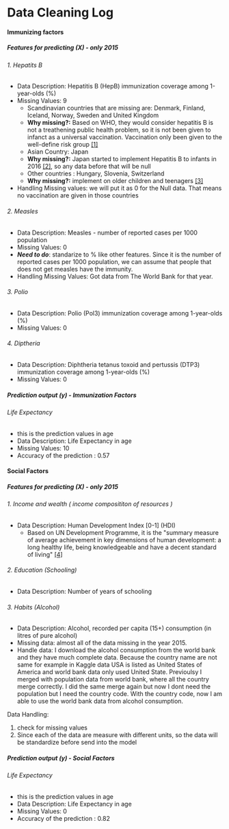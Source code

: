 # Data Cleaning Log

#### Immunizing factors 

##### Features for predicting (X) - only 2015 
###### 1. Hepatits B 
- Data Description: Hepatitis B (HepB) immunization coverage among 1-year-olds (%)
- Missing Values: 9
    - Scandinavian countries that are missing are: Denmark, Finland, Iceland, Norway, Sweden and United Kingdom
    - **Why missing?:** Based on WHO, they would consider hepatitis B is not a treathening public health problem, so it is not been given to infanct as a universal vaccination. Vaccination only been given to the well-define risk group [[1]](https://www.euro.who.int/en/health-topics/disease-prevention/vaccines-and-immunization/vaccine-preventable-diseases/hepatitis-b)
    - Asian Country: Japan 
    - **Why missing?:** Japan started to implement Hepatitis B to infants in 2016 [[2]](https://www.thelancet.com/journals/laninf/article/PIIS1473-3099(16)30463-7/fulltext), so any data before that will be null
    - Other countries : Hungary, Slovenia, Switzerland
    - **Why missing?:** implement on older children and teenagers [[3]](https://www.euro.who.int/en/health-topics/disease-prevention/vaccines-and-immunization/news/news/2017/07/who-european-region-moving-closer-to-control-of-hepatitis-b)
- Handling Missing values: we will put it as 0 for the Null data. That means no vaccination are given in those countries

###### 2. Measles 
- Data Description: Measles - number of reported cases per 1000 population
- Missing Values: 0 
- ***Need to do***: standarize to % like other features. Since it is the number of reported cases per 1000 population, we can assume that people that does not get measles have the immunity. 
- Handling Missing Values: Got data from The World Bank for that year. 
###### 3. Polio
- Data Description: Polio (Pol3) immunization coverage among 1-year-olds (%)
- Missing Values: 0
###### 4. Diptheria 
- Data Description: Diphtheria tetanus toxoid and pertussis (DTP3) immunization coverage among 1-year-olds (%)
- Missing Values: 0 


##### Prediction output (y) - Immunization Factors
###### Life Expectancy 
- this is the prediction values in age 
- Data Description: Life Expectancy in age
- Missing Values: 10
- Accuracy of the prediction : 0.57

#### Social Factors 
##### Features for predicting (X) - only 2015 
###### 1. Income and wealth ( income composititon of resources )
- Data Description: Human Development Index [0-1] (HDI)
    - Based on UN Development Programme, it is the "summary measure of average achievement in key dimensions of human development: a long healthy life, being knowledgeable and have a decent standard of living" [[4]](http://hdr.undp.org/en/content/human-development-index-hdi)
###### 2. Education (Schooling)
- Data Description: Number of years of schooling 
###### 3. Habits (Alcohol)
- Data Description: Alcohol, recorded per capita (15+) consumption (in litres of pure alcohol)
- Missing data: almost all of the data missing in the year 2015. 
- Handle data: I download the alcohol consumption from the world bank and they have much complete data. Because the country name are not same for example in Kaggle data USA is listed as United States of America and world bank data only used United State. Previoulsy I merged with population data from world bank, where all the country merge correctly. I did the same merge again but now I dont need the population but I need the country code. With the country code, now I am able to use the world bank data from alcohol consumption. 

Data Handling: 
1. check for missing values 
2. Since each of the data are measure with different units, so the data will be standardize before send into the model 

##### Prediction output (y) - Social Factors 
###### Life Expectancy 
- this is the prediction values in age 
- Data Description: Life Expectancy in age
- Missing Values: 0
- Accuracy of the prediction : 0.82
